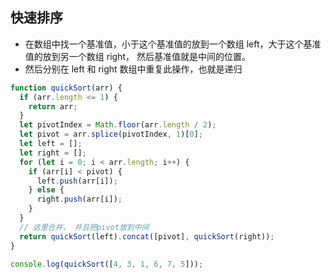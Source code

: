 ## 快速排序

- 在数组中找一个基准值，小于这个基准值的放到一个数组 left，大于这个基准值的放到另一个数组 right， 然后基准值就是中间的位置。
- 然后分别在 left 和 right 数组中重复此操作，也就是递归

```javascript
function quickSort(arr) {
  if (arr.length <= 1) {
    return arr;
  }
  let pivotIndex = Math.floor(arr.length / 2);
  let pivot = arr.splice(pivotIndex, 1)[0];
  let left = [];
  let right = [];
  for (let i = 0; i < arr.length; i++) {
    if (arr[i] < pivot) {
      left.push(arr[i]);
    } else {
      right.push(arr[i]);
    }
  }
  // 这里合并， 并且把pivot放到中间
  return quickSort(left).concat([pivot], quickSort(right));
}

console.log(quickSort([4, 3, 1, 6, 7, 5]));
```
